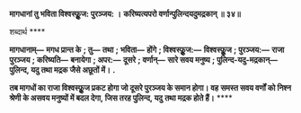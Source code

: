 **मागधानां तु भविता विश्वस्फूॢज: पुरञ्जय: ।** **करिष्यत्यपरो वर्णान्पुलिन्दयदुमद्रकान् ॥ ३४॥** 

शब्दार्थ **** 

**मागधानाम्—** **मगध प्रान्त के** **; तु—** **तथा** **; भविता—** **होंगे** **; विश्वस्फूॢज:—** **विश्वस्फूॢज** **; पुरञ्जय:—** **राजा पुरञ्जय** **; करिष्यति—** **बनायेगा** **; अपर:—** **दूसरे** **; वर्णान्—** **सारे सवय मनुष्य** **; पुलिन्द-यदु-मद्रकान्—** **पुलिन्द, यदु तथा मद्रक जैसे अछूतों में।** **.** 

**तब मागधों का राजा विश्वस्फूॢज प्रकट होगा जो दूसरे पुरञ्जय के समान होगा। वह** **समस्त सवय वर्णों को निश्न श्रेणी के असवय मनुष्यों में बदल देगा, जिस तरह पुलिन्द, यदु** **तथा मद्रक होते हैं।** **** 